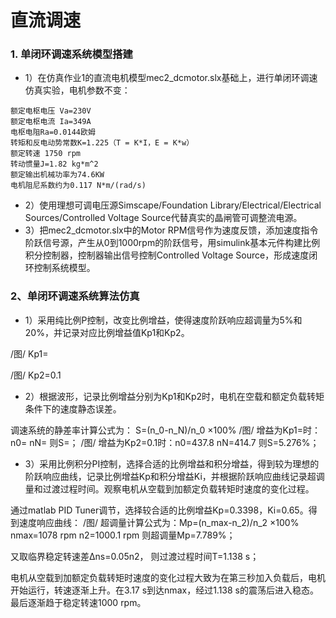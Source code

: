 # 直流调速
### 1. 单闭环调速系统模型搭建
- 1）在仿真作业1的直流电机模型mec2_dcmotor.slx基础上，进行单闭环调速仿真实验，电机参数不变：
```
额定电枢电压 Va=230V
额定电枢电流 Ia=349A
电枢电阻Ra=0.0144欧姆
转矩和反电动势常数K=1.225（T = K*I，E = K*w）
额定转速 1750 rpm
转动惯量J=1.82 kg*m^2
额定输出机械功率为74.6KW
电机阻尼系数约为0.117 N*m/(rad/s)
```
- 2）使用理想可调电压源Simscape/Foundation Library/Electrical/Electrical Sources/Controlled Voltage Source代替真实的晶闸管可调整流电源。
- 3）把mec2_dcmotor.slx中的Motor RPM信号作为速度反馈，添加速度指令阶跃信号源，产生从0到1000rpm的阶跃信号，用simulink基本元件构建比例积分控制器，控制器输出信号控制Controlled Voltage Source，形成速度闭环控制系统模型。

### 2、单闭环调速系统算法仿真
- 1）采用纯比例P控制，改变比例增益，使得速度阶跃响应超调量为5%和20%，并记录对应比例增益值Kp1和Kp2。

/图/
Kp1=

/图/
Kp2=0.1

- 2）根据波形，记录比例增益分别为Kp1和Kp2时，电机在空载和额定负载转矩条件下的速度静态误差。

调速系统的静差率计算公式为：
S=(n_0-n_N)/n_0 ×100%
/图/
增益为Kp1=时：n0=		nN=		则S=；
/图/
增益为Kp2=0.1时：n0=437.8		nN=414.7			则S=5.276%；

- 3）采用比例积分PI控制，选择合适的比例增益和积分增益，得到较为理想的阶跃响应曲线，记录比例增益Kp和积分增益Ki，并根据阶跃响应曲线记录超调量和过渡过程时间。观察电机从空载到加额定负载转矩时速度的变化过程。

通过matlab PID Tuner调节，选择较合适的比例增益Kp=0.3398，Ki=0.65。得到速度响应曲线：
/图/
超调量计算公式为：Mp=(n_max-n_2)/n_2 ×100%
nmax=1078 rpm		n2=1000.1 rpm		则超调量Mp=7.789%；

又取临界稳定转速差Δns=0.05n2，		则过渡过程时间T=1.138 s；

电机从空载到加额定负载转矩时速度的变化过程大致为在第三秒加入负载后，电机开始运行，转速逐渐上升。在3.17 s到达nmax，经过1.138 s的震荡后进入稳态。最后逐渐趋于稳定转速1000 rpm。
